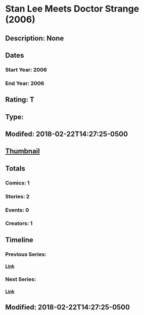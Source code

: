 # Stan Lee Meets Doctor Strange (2006)
## Description: None
## Dates
### Start Year: 2006
### End Year: 2006
## Rating: T
## Type: 
## Modifed: 2018-02-22T14:27:25-0500
## [Thumbnail](http://i.annihil.us/u/prod/marvel/i/mg/9/f0/5a8f193757cbe.jpg)
## Totals
### Comics: 1
### Stories: 2
### Events: 0
### Creators: 1
## Timeline
### Previous Series: 
#### [Link]()
### Next Series: 
#### [Link]()
## Modified: 2018-02-22T14:27:25-0500